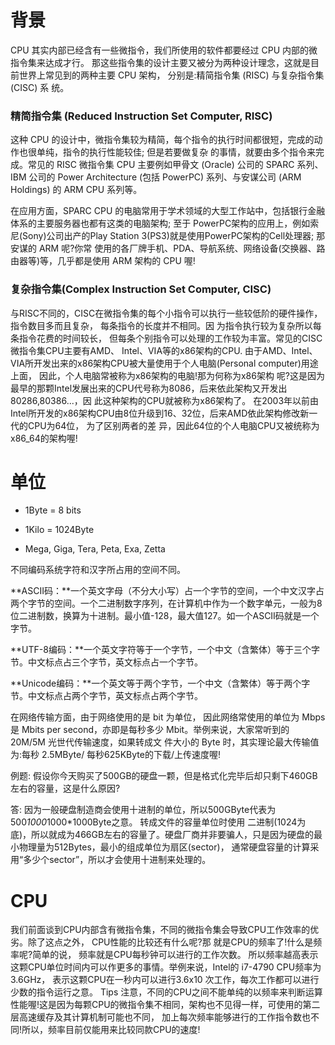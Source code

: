 # 背景

CPU 其实内部已经含有一些微指令，我们所使用的软件都要经过 CPU 内部的微指令集来达成才行。 那这些指令集的设计主要又被分为两种设计理念，这就是目前世界上常见到的两种主要 CPU 架构， 分别是:精简指令集 (RISC) 与复杂指令集 (CISC) 系 统。

### 精简指令集 (Reduced Instruction Set Computer, RISC)
这种 CPU 的设计中，微指令集较为精简，每个指令的执行时间都很短，完成的动作也很单纯，指令的执行性能较佳; 但是若要做复杂 的事情，就要由多个指令来完成。常见的 RISC 微指令集 CPU 主要例如甲骨文 (Oracle) 公司的 SPARC 系列、 IBM 公司的 Power Architecture (包括 PowerPC) 系列、与安谋公司 (ARM Holdings) 的 ARM CPU 系列等。

在应用方面，SPARC CPU 的电脑常用于学术领域的大型工作站中，包括银行金融体系的主要服务器也都有这类的电脑架构; 至于 PowerPC架构的应用上，例如索尼(Sony)公司出产的Play Station 3(PS3)就是使用PowerPC架构的Cell处理器; 那安谋的 ARM 呢?你常 使用的各厂牌手机、PDA、导航系统、网络设备(交换器、路由器等)等，几乎都是使用 ARM 架构的 CPU 喔!

### 复杂指令集(Complex Instruction Set Computer, CISC)
与RISC不同的，CISC在微指令集的每个小指令可以执行一些较低阶的硬件操作，指令数目多而且复杂， 每条指令的长度并不相同。因 为指令执行较为复杂所以每条指令花费的时间较长， 但每条个别指令可以处理的工作较为丰富。常见的CISC微指令集CPU主要有AMD、 Intel、VIA等的x86架构的CPU. 由于AMD、Intel、VIA所开发出来的x86架构CPU被大量使用于个人电脑(Personal computer)用途上面， 因此，个人电脑常被称为x86架构的电脑!那为何称为x86架构 呢?这是因为最早的那颗Intel发展出来的CPU代号称为8086，后来依此架构又开发出80286,80386...，因 此这种架构的CPU就被称为x86架构了。
在2003年以前由Intel所开发的x86架构CPU由8位升级到16、32位，后来AMD依此架构修改新一代的CPU为64位， 为了区别两者的差 异，因此64位的个人电脑CPU又被统称为x86_64的架构喔!

# 单位

* 1Byte = 8 bits

* 1Kilo = 1024Byte

* Mega, Giga, Tera, Peta, Exa, Zetta

不同编码系统字符和汉字所占用的空间不同。

**ASCII码：**一个英文字母（不分大小写）占一个字节的空间，一个中文汉字占两个字节的空间。一个二进制数字序列，在计算机中作为一个数字单元，一般为8位二进制数，换算为十进制。最小值-128，最大值127。如一个ASCII码就是一个字节。

**UTF-8编码：**一个英文字符等于一个字节，一个中文（含繁体）等于三个字节。中文标点占三个字节，英文标点占一个字节。

**Unicode编码：**一个英文等于两个字节，一个中文（含繁体）等于两个字节。中文标点占两个字节，英文标点占两个字节。

在网络传输方面，由于网络使用的是 bit 为单位， 因此网络常使用的单位为 Mbps 是 Mbits per second，亦即是每秒多少 Mbit。举例来说，大家常听到的 20M/5M 光世代传输速度，如果转成文 件大小的 Byte 时，其实理论最大传输值为:每秒 2.5MByte/ 每秒625KByte的下载/上传速度喔!

例题:
假设你今天购买了500GB的硬盘一颗，但是格式化完毕后却只剩下460GB左右的容量，这是什么原因? 

答:
因为一般硬盘制造商会使用十进制的单位，所以500GByte代表为500*1000*1000*1000Byte之意。 转成文件的容量单位时使用 二进制(1024为底)，所以就成为466GB左右的容量了。硬盘厂商并非要骗人，只是因为硬盘的最小物理量为512Bytes，最小的组成单位为扇区(sector)， 通常硬盘容量的计算采 用“多少个sector”，所以才会使用十进制来处理的。

# CPU
我们前面谈到CPU内部含有微指令集，不同的微指令集会导致CPU工作效率的优劣。除了这点之外， CPU性能的比较还有什么呢?那 就是CPU的频率了!什么是频率呢?简单的说， 频率就是CPU每秒钟可以进行的工作次数。 所以频率越高表示这颗CPU单位时间内可以作更多的事情。举例来说，Intel的 i7-4790 CPU频率为3.6GHz， 表示这颗CPU在一秒内可以进行3.6x10 次工作，每次工作都可以进行少数的指令运行之意。
Tips
注意，不同的CPU之间不能单纯的以频率来判断运算性能喔!这是因为每颗CPU的微指令集不相同，架构也不见得一样，可使用的第二层高速缓存及其计算机制可能也不同， 加上每次频率能够进行的工作指令数也不同!所以，频率目前仅能用来比较同款CPU的速度!
